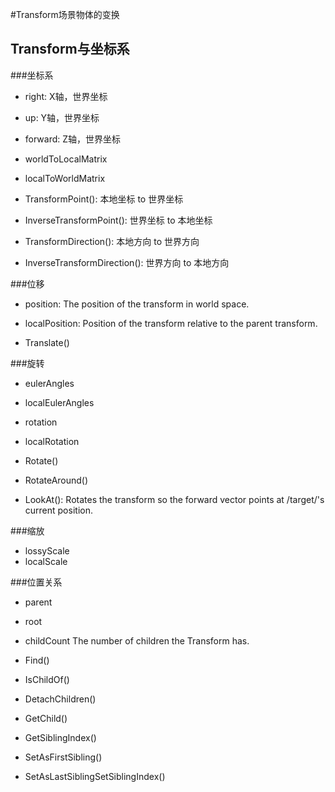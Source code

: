 #Transform场景物体的变换

Transform与坐标系
---
###坐标系
* right:  X轴，世界坐标
* up:  Y轴，世界坐标
* forward:  Z轴，世界坐标
* worldToLocalMatrix
* localToWorldMatrix

* TransformPoint():  本地坐标 to 世界坐标
* InverseTransformPoint():  世界坐标 to 本地坐标
* TransformDirection():  本地方向 to 世界方向
* InverseTransformDirection():  世界方向 to 本地方向

###位移
* position:  The position of the transform in world space.
* localPosition:  Position of the transform relative to the parent transform.

* Translate()

###旋转
* eulerAngles
* localEulerAngles
* rotation
* localRotation

* Rotate()
* RotateAround()
* LookAt():  Rotates the transform so the forward vector points at /target/'s current position.

###缩放
* lossyScale
* localScale

###位置关系
* parent
* root
* childCount  The number of children the Transform has.

* Find()
* IsChildOf()
* DetachChildren()
* GetChild()
* GetSiblingIndex()
* SetAsFirstSibling()
* SetAsLastSiblingSetSiblingIndex()
